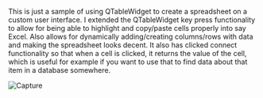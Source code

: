 This is just a sample of using QTableWidget to create a spreadsheet on a custom user interface.  I extended the QTableWidget key press functionality
to allow for being able to highlight and copy/paste cells properly into say Excel.  Also allows for dynamically adding/creating columns/rows with data and making the spreadsheet looks decent.  It also has clicked connect functionality so that when a cell is clicked, it returns the value of the cell, which is useful for example if you want to use that to find data about that item in a database somewhere.



![Capture](https://user-images.githubusercontent.com/123666150/233745569-7900016a-450c-462b-9cd3-099bcff556fe.PNG)
